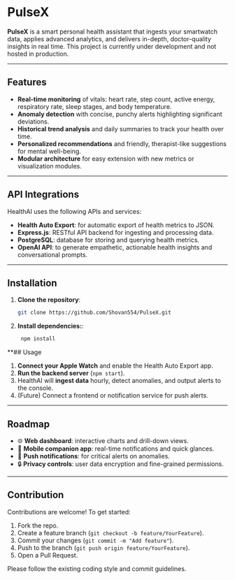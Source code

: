 # PulseX

**PulseX** is a smart personal health assistant that ingests your smartwatch data, applies advanced analytics, and delivers in-depth, doctor-quality insights in real time. This project is currently under development and not hosted in production.

---

## Features

- **Real-time monitoring** of vitals: heart rate, step count, active energy, respiratory rate, sleep stages, and body temperature.  
- **Anomaly detection** with concise, punchy alerts highlighting significant deviations.  
- **Historical trend analysis** and daily summaries to track your health over time.  
- **Personalized recommendations** and friendly, therapist-like suggestions for mental well-being.  
- **Modular architecture** for easy extension with new metrics or visualization modules.

---

## API Integrations

HealthAI uses the following APIs and services:

- **Health Auto Export**: for automatic export of health metrics to JSON.  
- **Express.js**: RESTful API backend for ingesting and processing data.  
- **PostgreSQL**: database for storing and querying health metrics.  
- **OpenAI API**: to generate empathetic, actionable health insights and conversational prompts.

---

## Installation

1. **Clone the repository**:  
   ```bash
   git clone https://github.com/Shovan554/PulseX.git
   
2. **Install dependencies:**:  
   ```bash
    npm install


**## Usage

1. **Connect your Apple Watch** and enable the Health Auto Export app.  
2. **Run the backend server** (`npm start`).  
3. HealthAI will **ingest data** hourly, detect anomalies, and output alerts to the console.  
4. (Future) Connect a frontend or notification service for push alerts.

---

## Roadmap

- 🌐 **Web dashboard**: interactive charts and drill-down views.  
- 📱 **Mobile companion app**: real-time notifications and quick glances.  
- 🔔 **Push notifications**: for critical alerts on anomalies.  
- 🔒 **Privacy controls**: user data encryption and fine-grained permissions.

---

## Contribution

Contributions are welcome! To get started:

1. Fork the repo.  
2. Create a feature branch (`git checkout -b feature/YourFeature`).  
3. Commit your changes (`git commit -m "Add feature"`).  
4. Push to the branch (`git push origin feature/YourFeature`).  
5. Open a Pull Request.

Please follow the existing coding style and commit guidelines.  